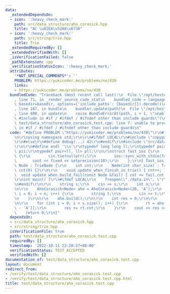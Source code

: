```yaml
---
data:
  _extendedDependsOn:
  - icon: ':heavy_check_mark:'
    path: src/data_structure/aho_corasick.hpp
    title: "AC \u81EA\u52A8\u673A"
  - icon: ':heavy_check_mark:'
    path: src/string/trie.hpp
    title: Trie
  _extendedRequiredBy: []
  _extendedVerifiedWith: []
  _isVerificationFailed: false
  _pathExtension: cpp
  _verificationStatusIcon: ':heavy_check_mark:'
  attributes:
    '*NOT_SPECIAL_COMMENTS*': ''
    PROBLEM: https://yukicoder.me/problems/no/430
    links:
    - https://yukicoder.me/problems/no/430
  bundledCode: "Traceback (most recent call last):\n  File \"/opt/hostedtoolcache/Python/3.10.8/x64/lib/python3.10/site-packages/onlinejudge_verify/documentation/build.py\"\
    , line 71, in _render_source_code_stat\n    bundled_code = language.bundle(stat.path,\
    \ basedir=basedir, options={'include_paths': [basedir]}).decode()\n  File \"/opt/hostedtoolcache/Python/3.10.8/x64/lib/python3.10/site-packages/onlinejudge_verify/languages/cplusplus.py\"\
    , line 187, in bundle\n    bundler.update(path)\n  File \"/opt/hostedtoolcache/Python/3.10.8/x64/lib/python3.10/site-packages/onlinejudge_verify/languages/cplusplus_bundle.py\"\
    , line 400, in update\n    raise BundleErrorAt(path, i + 1, \"unable to process\
    \ #include in #if / #ifdef / #ifndef other than include guards\")\nonlinejudge_verify.languages.cplusplus_bundle.BundleErrorAt:\
    \ test/data_structure/aho_corasick.test.cpp: line 7: unable to process #include\
    \ in #if / #ifdef / #ifndef other than include guards\n"
  code: "#define PROBLEM \"https://yukicoder.me/problems/no/430\"\r\n#include <bits/stdc++.h>\r\
    \n\r\nusing namespace std;\r\n\r\n#ifdef LOCAL\r\n#include \"copypaste/debug.h\"\
    \r\n#else\r\n#define debug(...) 42\r\n#endif\r\n#include \"src/data_structure/aho_corasick.hpp\"\
    \r\n\r\n#define endl '\\n'\r\ntypedef long long ll;\r\ntypedef pair<int, int>\
    \ pii;\r\ntypedef pair<ll, ll> pll;\r\n\r\nstruct fast_ios {\r\n    fast_ios()\
    \ {\r\n        cin.tie(nullptr);\r\n        ios::sync_with_stdio(false);\r\n \
    \       cout << fixed << setprecision(10);\r\n    };\r\n} fast_ios_;\r\n\r\nstruct\
    \ Node : TrieNode {\r\n    int cnt;\r\n    Node(int char_size) : TrieNode(char_size),\
    \ cnt(0) {}\r\n\r\n    void update_when_finish_in_trie() { cnt++; }\r\n\r\n  \
    \  void update_when_build_fail(const Node &fail) { cnt += fail.cnt; }\r\n};\r\n\
    \r\nint main() {\r\n#ifdef LOCAL\r\n    freopen(\"./data.in\", \"r\", stdin);\r\
    \n#endif\r\n\r\n    string s;\r\n    cin >> s;\r\n    int n;\r\n    cin >> n;\r\
    \n\r\n    AhoCorasick<Node> aho = AhoCorasick<Node>(26, 'A');\r\n    for (int\
    \ i = 0; i < n; i++) {\r\n        string t;\r\n        cin >> t;\r\n        aho.add(t);\r\
    \n    }\r\n\r\n    aho.build();\r\n\r\n    int res = 0;\r\n\r\n    Node rt = aho.nodes[aho.root];\r\
    \n\r\n    for (int i = 0; i < s.size(); i++) {\r\n        rt = aho.nodes[rt.nxt[s[i]\
    \ - 'A']];\r\n        res += rt.cnt;\r\n    }\r\n    cout << res << endl;\r\n\
    \    return 0;\r\n}"
  dependsOn:
  - src/data_structure/aho_corasick.hpp
  - src/string/trie.hpp
  isVerificationFile: true
  path: test/data_structure/aho_corasick.test.cpp
  requiredBy: []
  timestamp: '2022-10-11 22:28:27+08:00'
  verificationStatus: TEST_ACCEPTED
  verifiedWith: []
documentation_of: test/data_structure/aho_corasick.test.cpp
layout: document
redirect_from:
- /verify/test/data_structure/aho_corasick.test.cpp
- /verify/test/data_structure/aho_corasick.test.cpp.html
title: test/data_structure/aho_corasick.test.cpp
---
```

